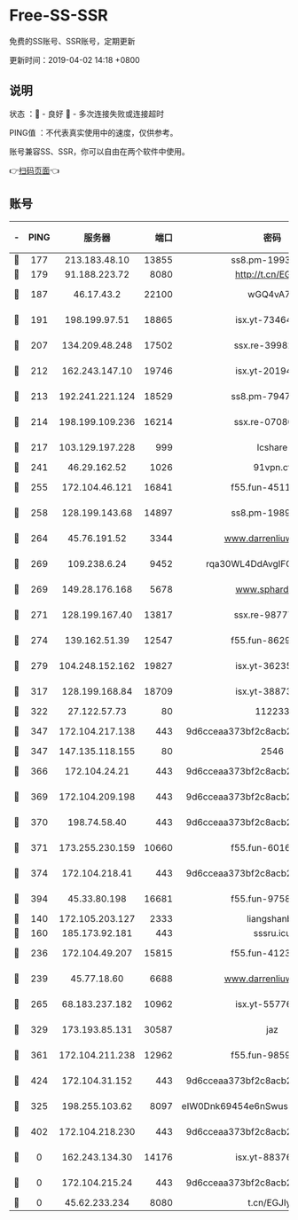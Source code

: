 # Free-SS-SSR

免费的SS账号、SSR账号，定期更新

更新时间：2019-04-02 14:18 +0800

## 说明

状态     ：🙂 - 良好 🙁 - 多次连接失败或连接超时

PING值   ：不代表真实使用中的速度，仅供参考。

账号兼容SS、SSR，你可以自由在两个软件中使用。

👉[扫码页面](https://liesauer.github.io/Free-SS-SSR/)👈

## 账号

|-|PING|服务器|端口|密码|加密方式|区域|
|:----:|:----:|:-----:|-----:|:----:|:----:|:----:|
|🙂|177|213.183.48.10|13855|ss8.pm-19938784|rc4-md5|RU|
|🙂|179|91.188.223.72|8080|http://t.cn/EGJIyrl|rc4-md5|RU|
|🙂|187|46.17.43.2|22100|wGQ4vA7D|aes-256-gcm|RU|
|🙂|191|198.199.97.51|18865|isx.yt-73464037|aes-256-cfb|US|
|🙂|207|134.209.48.248|17502|ssx.re-39982582|aes-256-cfb|US|
|🙂|212|162.243.147.10|19746|isx.yt-20194011|aes-256-cfb|US|
|🙂|213|192.241.221.124|18529|ss8.pm-79474196|aes-256-cfb|US|
|🙂|214|198.199.109.236|16214|ssx.re-07080602|aes-256-cfb|US|
|🙂|217|103.129.197.228|999|lcshare|aes-256-cfb|US|
|🙂|241|46.29.162.52|1026|91vpn.cf|rc4-md5|RU|
|🙂|255|172.104.46.121|16841|f55.fun-45111251|aes-256-cfb|SG|
|🙂|258|128.199.143.68|14897|ss8.pm-19893940|aes-256-cfb|SG|
|🙂|264|45.76.191.52|3344|www.darrenliuwei.com|aes-256-cfb|AU|
|🙂|269|109.238.6.24|9452|rqa30WL4DdAvgIFG6Fs3znzTa|aes-256-cfb|FR|
|🙂|269|149.28.176.168|5678|www.sphard.com|aes-256-cfb|SG|
|🙂|271|128.199.167.40|13817|ssx.re-98777961|aes-256-cfb|SG|
|🙂|274|139.162.51.39|12547|f55.fun-86298240|aes-256-cfb|SG|
|🙂|279|104.248.152.162|19827|isx.yt-36235120|aes-256-cfb|SG|
|🙂|317|128.199.168.84|18709|isx.yt-38873117|aes-256-cfb|SG|
|🙂|322|27.122.57.73|80|112233|chacha20|HK|
|🙂|347|172.104.217.138|443|9d6cceaa373bf2c8acb22e60b6a58be6|aes-256-cfb|US|
|🙂|347|147.135.118.155|80|2546|chacha20|US|
|🙂|366|172.104.24.21|443|9d6cceaa373bf2c8acb22e60b6a58be6|aes-256-cfb|US|
|🙂|369|172.104.209.198|443|9d6cceaa373bf2c8acb22e60b6a58be6|aes-256-cfb|US|
|🙂|370|198.74.58.40|443|9d6cceaa373bf2c8acb22e60b6a58be6|aes-256-cfb|US|
|🙂|371|173.255.230.159|10660|f55.fun-60161528|aes-256-cfb|US|
|🙂|374|172.104.218.41|443|9d6cceaa373bf2c8acb22e60b6a58be6|aes-256-cfb|US|
|🙂|394|45.33.80.198|16681|f55.fun-97588785|aes-256-cfb|US|
|🙂|140|172.105.203.127|2333|liangshanbo|chacha20|JP|
|🙂|160|185.173.92.181|443|sssru.icu|rc4-md5|RU|
|🙂|236|172.104.49.207|15815|f55.fun-41236190|aes-256-cfb|SG|
|🙂|239|45.77.18.60|6688|www.darrenliuwei.com|aes-256-cfb|JP|
|🙂|265|68.183.237.182|10962|isx.yt-55776623|aes-256-cfb|SG|
|🙂|329|173.193.85.131|30587|jaz|aes-256-cfb|US|
|🙂|361|172.104.211.238|12962|f55.fun-98592445|aes-256-cfb|US|
|🙂|424|172.104.31.152|443|9d6cceaa373bf2c8acb22e60b6a58be6|aes-256-cfb|US|
|🙁|325|198.255.103.62|8097|eIW0Dnk69454e6nSwuspv9DmS201tQ0D|aes-256-cfb|US|
|🙁|402|172.104.218.230|443|9d6cceaa373bf2c8acb22e60b6a58be6|aes-256-cfb|US|
|🙁|0|162.243.134.30|14176|isx.yt-88376949|aes-256-cfb|US|
|🙁|0|172.104.215.24|443|9d6cceaa373bf2c8acb22e60b6a58be6|aes-256-cfb|US|
|🙁|0|45.62.233.234|8080|t.cn/EGJIyrl|rc4-md5|CA|
